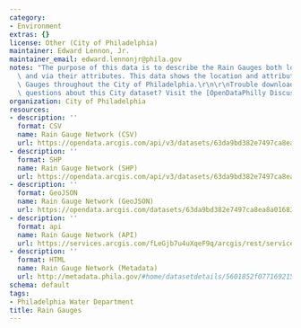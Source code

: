 ```yaml
---
category:
- Environment
extras: {}
license: Other (City of Philadelphia)
maintainer: Edward Lennon, Jr.
maintainer_email: edward.lennonjr@phila.gov
notes: "The purpose of this data is to describe the Rain Gauges both locationally\
  \ and via their attributes. This data shows the location and attributes of Rain\
  \ Gauges throughout the City of Philadelphia.\r\n\r\nTrouble downloading or have\
  \ questions about this City dataset? Visit the [OpenDataPhilly Discussion Group](http://www.phila.gov/data/discuss/)"
organization: City of Philadelphia
resources:
- description: ''
  format: CSV
  name: Rain Gauge Network (CSV)
  url: https://opendata.arcgis.com/api/v3/datasets/63da9bd382e7497ca8ea8a01683cca6a_0/downloads/data?format=csv&spatialRefId=4326
- description: ''
  format: SHP
  name: Rain Gauge Network (SHP)
  url: https://opendata.arcgis.com/api/v3/datasets/63da9bd382e7497ca8ea8a01683cca6a_0/downloads/data?format=shp&spatialRefId=4326
- description: ''
  format: GeoJSON
  name: Rain Gauge Network (GeoJSON)
  url: https://opendata.arcgis.com/datasets/63da9bd382e7497ca8ea8a01683cca6a_0.geojson
- description: ''
  format: api
  name: Rain Gauge Network (API)
  url: https://services.arcgis.com/fLeGjb7u4uXqeF9q/arcgis/rest/services/RAINGAUGES/FeatureServer/0/query?outFields=*&where=1%3D1
- description: ''
  format: HTML
  name: Rain Gauge Network (Metadata)
  url: http://metadata.phila.gov/#home/datasetdetails/5601852f077169215719b5c5/representationdetails/5612c96db96c129517118d00/
schema: default
tags:
- Philadelphia Water Department
title: Rain Gauges
---
```

